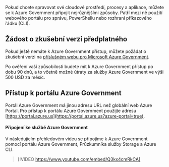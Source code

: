 Pokud chcete spravovat své cloudové prostředí, procesy a aplikace, můžete se k Azure Government připojit nejrůznějšími způsoby. Patří mezi ně použití webového portálu pro správu, PowerShellu nebo rozhraní příkazového řádku (CLI).

## <a name="request-a-trial-subscription"></a>Žádost o zkušební verzi předplatného


Pokud ještě nemáte k Azure Government přístup, můžete požádat o zkušební verzi na [příslušném webu pro Microsoft Azure Government](https://azure.microsoft.com/global-infrastructure/government/request/?azure-portal=true).

Po ověření vaší způsobilosti budete mít k Azure Government přístup po dobu 90 dnů, a to včetně možné útraty za služby Azure Government ve výši 500 USD za měsíc.

## <a name="access-the-azure-government-portal"></a>Přístup k portálu Azure Government

Portál Azure Government má jinou adresu URL než globální web Azure Portal. Pro přístup k portálu Azure Government použijte adresu [https://portal.azure.us](https://portal.azure.us?azure-portal=true).

#### <a name="connect-to-azure-government"></a>Připojení ke službě Azure Government

V následujícím přehledovém videu se připojíme k Azure Government pomocí portálu Azure Government, Průzkumníka služby Storage a Azure CLI. 

> [!VIDEO https://www.youtube.com/embed/Q3kx4cmRkCA]